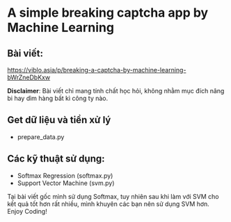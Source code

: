 # A simple breaking captcha app by Machine Learning
## Bài viết:
https://viblo.asia/p/breaking-a-captcha-by-machine-learning-bWrZneDbKxw

**Disclaimer**: Bài viết chỉ mang tính chất học hỏi, không nhằm mục đích nâng bi hay dìm hàng bất kì công ty nào.

## Get dữ liệu và tiền xử lý
- prepare_data.py

## Các kỹ thuật sử dụng:
- Softmax Regression (softmax.py)
- Support Vector Machine (svm.py)

Tại bài viết gốc mình sử dụng Softmax, tuy nhiên sau khi làm với SVM cho kết quả tốt hơn rất nhiều, mình khuyên các bạn nên sử dụng SVM hơn.
Enjoy Coding!
